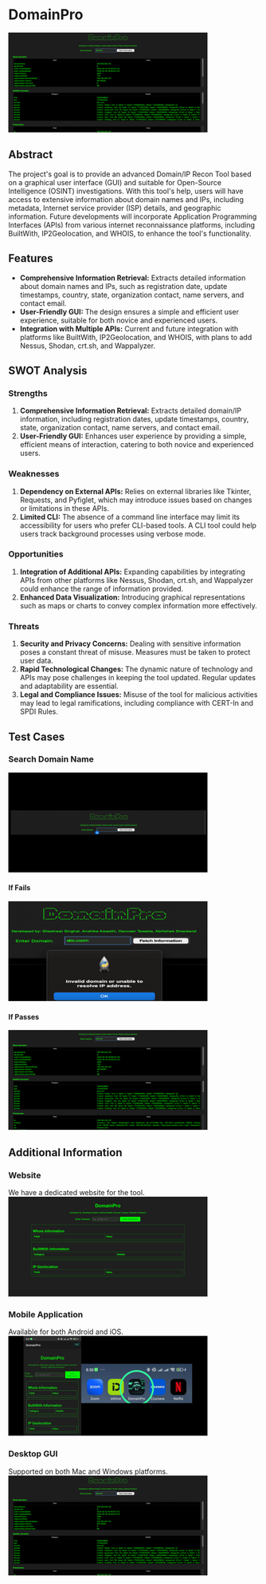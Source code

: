 # DomainPro

![DomainPro](Images/1.png)

## Abstract

The project's goal is to provide an advanced Domain/IP Recon Tool based on a graphical user interface (GUI) and suitable for Open-Source Intelligence (OSINT) investigations. With this tool's help, users will have access to extensive information about domain names and IPs, including metadata, Internet service provider (ISP) details, and geographic information. Future developments will incorporate Application Programming Interfaces (APIs) from various internet reconnaissance platforms, including BuiltWith, IP2Geolocation, and WHOIS, to enhance the tool's functionality.

## Features

- **Comprehensive Information Retrieval:** Extracts detailed information about domain names and IPs, such as registration date, update timestamps, country, state, organization contact, name servers, and contact email.
- **User-Friendly GUI:** The design ensures a simple and efficient user experience, suitable for both novice and experienced users.
- **Integration with Multiple APIs:** Current and future integration with platforms like BuiltWith, IP2Geolocation, and WHOIS, with plans to add Nessus, Shodan, crt.sh, and Wappalyzer.

## SWOT Analysis

### Strengths
1. **Comprehensive Information Retrieval:** Extracts detailed domain/IP information, including registration dates, update timestamps, country, state, organization contact, name servers, and contact email.
2. **User-Friendly GUI:** Enhances user experience by providing a simple, efficient means of interaction, catering to both novice and experienced users.

### Weaknesses
1. **Dependency on External APIs:** Relies on external libraries like Tkinter, Requests, and Pyfiglet, which may introduce issues based on changes or limitations in these APIs.
2. **Limited CLI:** The absence of a command line interface may limit its accessibility for users who prefer CLI-based tools. A CLI tool could help users track background processes using verbose mode.

### Opportunities
1. **Integration of Additional APIs:** Expanding capabilities by integrating APIs from other platforms like Nessus, Shodan, crt.sh, and Wappalyzer could enhance the range of information provided.
2. **Enhanced Data Visualization:** Introducing graphical representations such as maps or charts to convey complex information more effectively.

### Threats
1. **Security and Privacy Concerns:** Dealing with sensitive information poses a constant threat of misuse. Measures must be taken to protect user data.
2. **Rapid Technological Changes:** The dynamic nature of technology and APIs may pose challenges in keeping the tool updated. Regular updates and adaptability are essential.
3. **Legal and Compliance Issues:** Misuse of the tool for malicious activities may lead to legal ramifications, including compliance with CERT-In and SPDI Rules.

## Test Cases

### Search Domain Name
![Search Domain Name](Images/4.png)

#### If Fails
![Test Case Failure](Images/5.png)

#### If Passes
![Test Case Success](Images/6.png)

## Additional Information

### Website
We have a dedicated website for the tool.
![Website](Images/2.png)

### Mobile Application
Available for both Android and iOS.
![Mobile App](Images/3.png)

### Desktop GUI
Supported on both Mac and Windows platforms.
![Desktop GUI](Images/1.png)